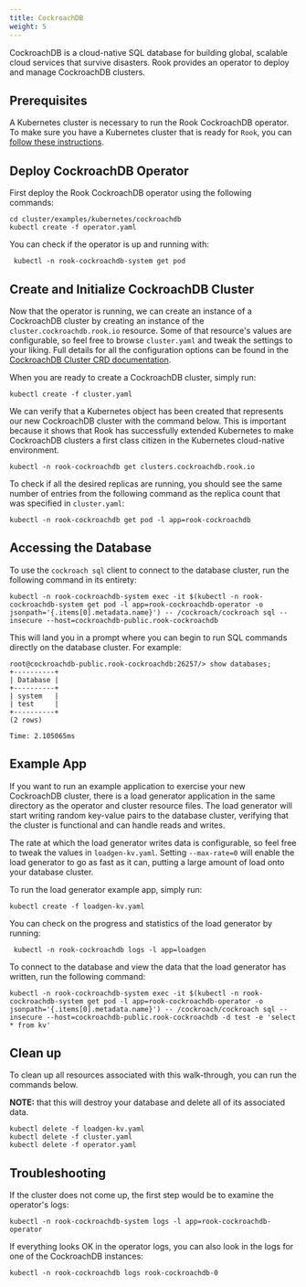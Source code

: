 ```yaml
---
title: CockroachDB
weight: 5
---
```


CockroachDB is a cloud-native SQL database for building global, scalable cloud services that survive disasters.
Rook provides an operator to deploy and manage CockroachDB clusters.

## Prerequisites

A Kubernetes cluster is necessary to run the Rook CockroachDB operator.
To make sure you have a Kubernetes cluster that is ready for `Rook`, you can [follow these instructions](k8s-pre-reqs.md).

## Deploy CockroachDB Operator

First deploy the Rook CockroachDB operator using the following commands:

```console
cd cluster/examples/kubernetes/cockroachdb
kubectl create -f operator.yaml
```

You can check if the operator is up and running with:

```console
 kubectl -n rook-cockroachdb-system get pod
```

## Create and Initialize CockroachDB Cluster

Now that the operator is running, we can create an instance of a CockroachDB cluster by creating an instance of the `cluster.cockroachdb.rook.io` resource.
Some of that resource's values are configurable, so feel free to browse `cluster.yaml` and tweak the settings to your liking.
Full details for all the configuration options can be found in the [CockroachDB Cluster CRD documentation](cockroachdb-cluster-crd.md).

When you are ready to create a CockroachDB cluster, simply run:

```console
kubectl create -f cluster.yaml
```

We can verify that a Kubernetes object has been created that represents our new CockroachDB cluster with the command below.
This is important because it shows that Rook has successfully extended Kubernetes to make CockroachDB clusters a first class citizen in the Kubernetes cloud-native environment.

```console
kubectl -n rook-cockroachdb get clusters.cockroachdb.rook.io
```

To check if all the desired replicas are running, you should see the same number of entries from the following command as the replica count that was specified in `cluster.yaml`:

```console
kubectl -n rook-cockroachdb get pod -l app=rook-cockroachdb
```

## Accessing the Database

To use the `cockroach sql` client to connect to the database cluster, run the following command in its entirety:

```console
kubectl -n rook-cockroachdb-system exec -it $(kubectl -n rook-cockroachdb-system get pod -l app=rook-cockroachdb-operator -o jsonpath='{.items[0].metadata.name}') -- /cockroach/cockroach sql --insecure --host=cockroachdb-public.rook-cockroachdb
```

This will land you in a prompt where you can begin to run SQL commands directly on the database cluster.
For example:

```console
root@cockroachdb-public.rook-cockroachdb:26257/> show databases;
+----------+
| Database |
+----------+
| system   |
| test     |
+----------+
(2 rows)

Time: 2.105065ms
```

## Example App

If you want to run an example application to exercise your new CockroachDB cluster, there is a load generator application in the same directory as the operator and cluster resource files.
The load generator will start writing random key-value pairs to the database cluster, verifying that the cluster is functional and can handle reads and writes.

The rate at which the load generator writes data is configurable, so feel free to tweak the values in `loadgen-kv.yaml`.
Setting `--max-rate=0` will enable the load generator to go as fast as it can, putting a large amount of load onto your database cluster.

To run the load generator example app, simply run:

```console
kubectl create -f loadgen-kv.yaml
```

You can check on the progress and statistics of the load generator by running:

```console
 kubectl -n rook-cockroachdb logs -l app=loadgen
```

To connect to the database and view the data that the load generator has written, run the following command:

```console
kubectl -n rook-cockroachdb-system exec -it $(kubectl -n rook-cockroachdb-system get pod -l app=rook-cockroachdb-operator -o jsonpath='{.items[0].metadata.name}') -- /cockroach/cockroach sql --insecure --host=cockroachdb-public.rook-cockroachdb -d test -e 'select * from kv'
```

## Clean up

To clean up all resources associated with this walk-through, you can run the commands below.

**NOTE:** that this will destroy your database and delete all of its associated data.

```console
kubectl delete -f loadgen-kv.yaml
kubectl delete -f cluster.yaml
kubectl delete -f operator.yaml
```

## Troubleshooting

If the cluster does not come up, the first step would be to examine the operator's logs:

```console
kubectl -n rook-cockroachdb-system logs -l app=rook-cockroachdb-operator
```

If everything looks OK in the operator logs, you can also look in the logs for one of the CockroachDB instances:

```console
kubectl -n rook-cockroachdb logs rook-cockroachdb-0
```
